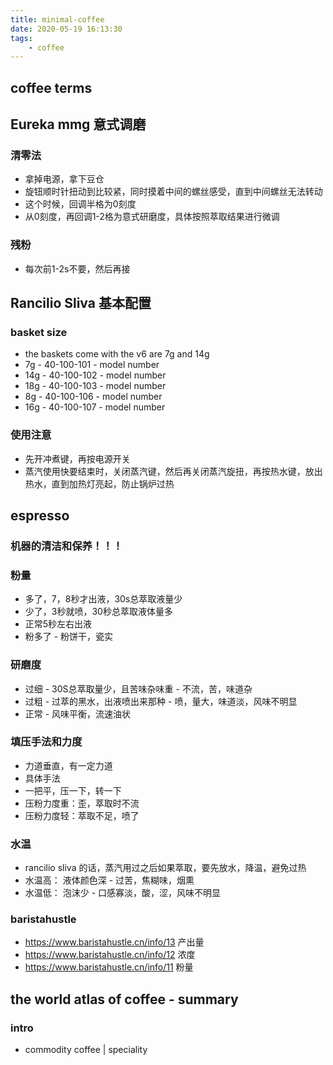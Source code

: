 ```yaml
---
title: minimal-coffee
date: 2020-05-19 16:13:30
tags:
    - coffee
---
```

## coffee terms


## Eureka mmg 意式调磨
### 清零法
- 拿掉电源，拿下豆仓
- 旋钮顺时针扭动到比较紧，同时摸着中间的螺丝感受，直到中间螺丝无法转动
- 这个时候，回调半格为0刻度
- 从0刻度，再回调1-2格为意式研磨度，具体按照萃取结果进行微调

### 残粉
- 每次前1-2s不要，然后再接

## Rancilio Sliva 基本配置
### basket size
- the baskets come with the v6 are 7g and 14g
- 7g - 40-100-101 - model number
- 14g - 40-100-102 - model number
- 18g - 40-100-103 - model number
- 8g - 40-100-106 - model number
- 16g - 40-100-107 - model number


### 使用注意
- 先开冲煮键，再按电源开关
- 蒸汽使用快要结束时，关闭蒸汽键，然后再关闭蒸汽旋扭，再按热水键，放出热水，直到加热灯亮起，防止锅炉过热

## espresso
### 机器的清洁和保养！！！

### 粉量
- 多了，7，8秒才出液，30s总萃取液量少
- 少了，3秒就喷，30秒总萃取液体量多
- 正常5秒左右出液
- 粉多了 - 粉饼干，瓷实

### 研磨度
- 过细 - 30S总萃取量少，且苦味杂味重 - 不流，苦，味道杂
- 过粗 - 过萃的黑水，出液喷出来那种 - 喷，量大，味道淡，风味不明显
- 正常 - 风味平衡，流速油状

### 填压手法和力度
- 力道垂直，有一定力道
- 具体手法
- 一把平，压一下，转一下
- 压粉力度重：歪，萃取时不流
- 压粉力度轻：萃取不足，喷了

### 水温
- rancilio sliva 的话，蒸汽用过之后如果萃取，要先放水，降温，避免过热
- 水温高： 液体颜色深 - 过苦，焦糊味，烟熏
- 水温低： 泡沫少 - 口感寡淡，酸，涩，风味不明显

### baristahustle
- https://www.baristahustle.cn/info/13 产出量
- https://www.baristahustle.cn/info/12 浓度
- https://www.baristahustle.cn/info/11 粉量

## the world atlas of coffee - summary 
### intro
- commodity coffee | speciality 